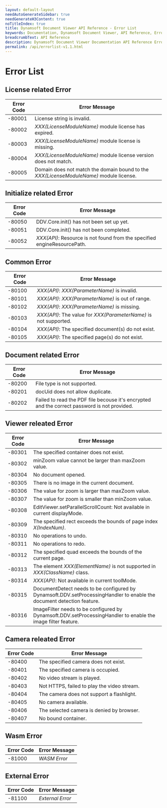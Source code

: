 ```yaml
---
layout: default-layout
needAutoGenerateSidebar: true
needGenerateH3Content: true
noTitleIndex: true
title: Dynamsoft Document Viewer API Reference - Error List
keywords: Documentation, Dynamsoft Document Viewer, API Reference, Error List
breadcrumbText: API Reference
description: Dynamsoft Document Viewer Documentation API Reference Error List Page
permalink: /api/errorlist-v1.1.html
---
```


# Error List

## License related Error

 Error Code | Error Message                                          
 ---------- | ------------------------------------------------------ 
 -80001     | License string is invalid.                             
 -80002     | *XXX(LicenseModuleName)* module license has expired.                        
 -80003     | *XXX(LicenseModuleName)* module license is missing.                         
 -80004     | *XXX(LicenseModuleName)* module license version does not match.             
 -80005     | Domain does not match the domain bound to the *XXX(LicenseModuleName)* module license. 

## Initialize related Error

 Error Code | Error Message                                    
 ---------- | ------------------------------------------------ 
 -80050     | DDV.Core.init() has not been set up yet. 
 -80051     | DDV.Core.init() has not been completed.  
 -80052     | *XXX(API)*: Resource is not found from the specified engineResourcePath.

## Common Error

 Error Code | Error Message                                                
 ---------- | ------------------------------------------------------------ 
 -80100     | *XXX(API)*: *XXX(ParameterName)* is invalid.          
 -80101     | *XXX(API)*: *XXX(ParameterName)* is out of range.     
 -80102     | *XXX(API)*: *XXX(ParameterName)* is missing.          
 -80103     | *XXX(API)*: The value for *XXX(ParameterName)* is not supported. 
 -80104     | *XXX(API)*: The specified document(s) do not exist.  
 -80105     | *XXX(API)*: The specified page(s) do not exist.      

## Document related Error

 Error Code | Error Message                                 
 ---------- | --------------------------------------------- 
 -80200     | File type is not supported.                   
 -80201     | docUid does not allow duplicate.              
 -80202     | Failed to read the PDF file becouse it's encrypted and the correct password is not provided. 

## Viewer releated Error

 Error Code | Error Message                                                
 ---------- | ------------------------------------------------------------ 
 -80301     | The specified container does not exist.                      
 -80302     | minZoom value cannot be larger than maxZoom value.           
 -80304     | No document opened.                                          
 -80305     | There is no image in the current document.                   
 -80306     | The value for zoom is larger than maxZoom value.             
 -80307     | The value for zoom is smaller than minZoom value.            
 -80308     | EditViewer.setParallelScrollCount: Not available in current displayMode. 
 -80309     | The specified rect exceeds the bounds of page index *X(IndexNum)*. 
 -80310     | No operations to undo.                                       
 -80311     | No operations to redo.                                       
 -80312     | The specified quad exceeds the bounds of the current page.   
 -80313     | The element *XXX(ElementName)* is not supported in *XXX(ClassName)* class.               
 -80314     | *XXX(API)*: Not available in current toolMode.       
 -80315     | DocumentDetect needs to be configured by Dynamsoft.DDV.setProcessingHandler to enable the document detection feature. 
 -80316     | ImageFilter needs to be configured by Dynamsoft.DDV.setProcessingHandler to enable the image filter feature. 

## Camera releated Error

 Error Code | Error Message                               
 ---------- | ------------------------------------------- 
 -80400     | The specified camera does not exist.        
 -80401     | The specified camera is occupied.           
 -80402     | No video stream is played.                  
 -80403     | Not HTTPS, failed to play the video stream. 
 -80404     | The camera does not support a flashlight.   
 -80405     | No camera available.                        
 -80406     | The selected camera is denied by browser.   
 -80407     | No bound container.                         


## Wasm Error

 Error Code | Error Message  
------------|----------------
 -81000     | *WASM Error*     

## External Error

 Error Code | Error Message  
------------|----------------
 -81100     | *External Error*     